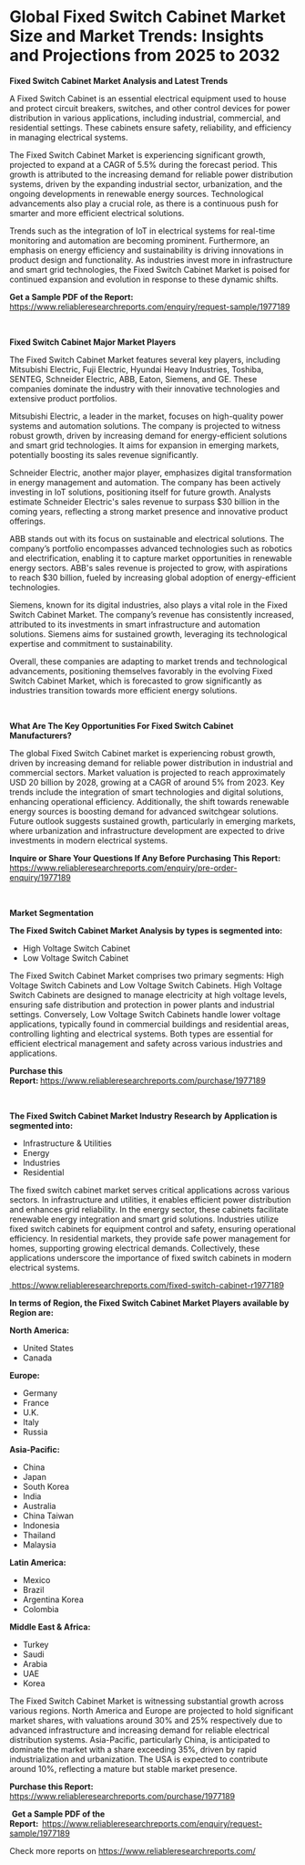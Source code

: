 <p><h1>Global Fixed Switch Cabinet Market Size and Market Trends: Insights and Projections from 2025 to 2032</h1></p><p><strong>Fixed Switch Cabinet Market Analysis and Latest Trends</strong></p>
<p><p>A Fixed Switch Cabinet is an essential electrical equipment used to house and protect circuit breakers, switches, and other control devices for power distribution in various applications, including industrial, commercial, and residential settings. These cabinets ensure safety, reliability, and efficiency in managing electrical systems. </p><p>The Fixed Switch Cabinet Market is experiencing significant growth, projected to expand at a CAGR of 5.5% during the forecast period. This growth is attributed to the increasing demand for reliable power distribution systems, driven by the expanding industrial sector, urbanization, and the ongoing developments in renewable energy sources. Technological advancements also play a crucial role, as there is a continuous push for smarter and more efficient electrical solutions. </p><p>Trends such as the integration of IoT in electrical systems for real-time monitoring and automation are becoming prominent. Furthermore, an emphasis on energy efficiency and sustainability is driving innovations in product design and functionality. As industries invest more in infrastructure and smart grid technologies, the Fixed Switch Cabinet Market is poised for continued expansion and evolution in response to these dynamic shifts.</p></p>
<p><strong>Get a Sample PDF of the Report:&nbsp;</strong> <a href="https://www.reliableresearchreports.com/enquiry/request-sample/1977189?utm_campaign=2794&utm_medium=2&utm_source=Github&utm_content=ia&utm_term=07042025&utm_id=fixed-switch-cabinet">https://www.reliableresearchreports.com/enquiry/request-sample/1977189</a></p>
<p>&nbsp;</p>
<p><strong>Fixed Switch Cabinet Major Market Players</strong></p>
<p><p>The Fixed Switch Cabinet Market features several key players, including Mitsubishi Electric, Fuji Electric, Hyundai Heavy Industries, Toshiba, SENTEG, Schneider Electric, ABB, Eaton, Siemens, and GE. These companies dominate the industry with their innovative technologies and extensive product portfolios.</p><p>Mitsubishi Electric, a leader in the market, focuses on high-quality power systems and automation solutions. The company is projected to witness robust growth, driven by increasing demand for energy-efficient solutions and smart grid technologies. It aims for expansion in emerging markets, potentially boosting its sales revenue significantly.</p><p>Schneider Electric, another major player, emphasizes digital transformation in energy management and automation. The company has been actively investing in IoT solutions, positioning itself for future growth. Analysts estimate Schneider Electric's sales revenue to surpass $30 billion in the coming years, reflecting a strong market presence and innovative product offerings.</p><p>ABB stands out with its focus on sustainable and electrical solutions. The company’s portfolio encompasses advanced technologies such as robotics and electrification, enabling it to capture market opportunities in renewable energy sectors. ABB's sales revenue is projected to grow, with aspirations to reach $30 billion, fueled by increasing global adoption of energy-efficient technologies.</p><p>Siemens, known for its digital industries, also plays a vital role in the Fixed Switch Cabinet Market. The company’s revenue has consistently increased, attributed to its investments in smart infrastructure and automation solutions. Siemens aims for sustained growth, leveraging its technological expertise and commitment to sustainability.</p><p>Overall, these companies are adapting to market trends and technological advancements, positioning themselves favorably in the evolving Fixed Switch Cabinet Market, which is forecasted to grow significantly as industries transition towards more efficient energy solutions.</p></p>
<p>&nbsp;</p>
<p><strong>What Are The Key Opportunities For Fixed Switch Cabinet Manufacturers?</strong></p>
<p><p>The global Fixed Switch Cabinet market is experiencing robust growth, driven by increasing demand for reliable power distribution in industrial and commercial sectors. Market valuation is projected to reach approximately USD 20 billion by 2028, growing at a CAGR of around 5% from 2023. Key trends include the integration of smart technologies and digital solutions, enhancing operational efficiency. Additionally, the shift towards renewable energy sources is boosting demand for advanced switchgear solutions. Future outlook suggests sustained growth, particularly in emerging markets, where urbanization and infrastructure development are expected to drive investments in modern electrical systems.</p></p>
<p><strong>Inquire or Share Your Questions If Any Before Purchasing This Report:</strong> <a href="https://www.reliableresearchreports.com/enquiry/pre-order-enquiry/1977189?utm_campaign=2794&utm_medium=2&utm_source=Github&utm_content=ia&utm_term=07042025&utm_id=fixed-switch-cabinet">https://www.reliableresearchreports.com/enquiry/pre-order-enquiry/1977189</a></p>
<p>&nbsp;</p>
<p><strong>Market Segmentation</strong></p>
<p><strong>The Fixed Switch Cabinet Market Analysis by types is segmented into:</strong></p>
<p><ul><li>High Voltage Switch Cabinet</li><li>Low Voltage Switch Cabinet</li></ul></p>
<p><p>The Fixed Switch Cabinet Market comprises two primary segments: High Voltage Switch Cabinets and Low Voltage Switch Cabinets. High Voltage Switch Cabinets are designed to manage electricity at high voltage levels, ensuring safe distribution and protection in power plants and industrial settings. Conversely, Low Voltage Switch Cabinets handle lower voltage applications, typically found in commercial buildings and residential areas, controlling lighting and electrical systems. Both types are essential for efficient electrical management and safety across various industries and applications.</p></p>
<p><strong>Purchase this Report:&nbsp;</strong><a href="https://www.reliableresearchreports.com/purchase/1977189?utm_campaign=2794&utm_medium=2&utm_source=Github&utm_content=ia&utm_term=07042025&utm_id=fixed-switch-cabinet">https://www.reliableresearchreports.com/purchase/1977189</a></p>
<p>&nbsp;</p>
<p><strong>The Fixed Switch Cabinet Market Industry Research by Application is segmented into:</strong></p>
<p><ul><li>Infrastructure & Utilities</li><li>Energy</li><li>Industries</li><li>Residential</li></ul></p>
<p><p>The fixed switch cabinet market serves critical applications across various sectors. In infrastructure and utilities, it enables efficient power distribution and enhances grid reliability. In the energy sector, these cabinets facilitate renewable energy integration and smart grid solutions. Industries utilize fixed switch cabinets for equipment control and safety, ensuring operational efficiency. In residential markets, they provide safe power management for homes, supporting growing electrical demands. Collectively, these applications underscore the importance of fixed switch cabinets in modern electrical systems.</p></p>
<p><a href="https://www.reliableresearchreports.com/fixed-switch-cabinet-r1977189?utm_campaign=2794&utm_medium=2&utm_source=Github&utm_content=ia&utm_term=07042025&utm_id=fixed-switch-cabinet">&nbsp;https://www.reliableresearchreports.com/fixed-switch-cabinet-r1977189</a></p>
<p><strong>In terms of Region, the Fixed Switch Cabinet Market Players available by Region are:</strong></p>
<p>
    <p> <strong> North America: </strong>
        <ul>
            <li>United States</li>
            <li>Canada</li>
        </ul>
        </p> 
    <p> <strong> Europe: </strong>
        <ul>
            <li>Germany</li>
            <li>France</li>
            <li>U.K.</li>
            <li>Italy</li>
            <li>Russia</li>
        </ul>
        </p> 
    <p> <strong> Asia-Pacific: </strong>
        <ul>
            <li>China</li>
            <li>Japan</li>
            <li>South Korea</li>
            <li>India</li>
            <li>Australia</li>
            <li>China Taiwan</li>
            <li>Indonesia</li>
            <li>Thailand</li>
            <li>Malaysia</li>
        </ul>
        </p> 
    <p> <strong> Latin America: </strong>
        <ul>
            <li>Mexico</li>
            <li>Brazil</li>
            <li>Argentina Korea</li>
            <li>Colombia</li>
        </ul>
        </p> 
    <p> <strong> Middle East & Africa: </strong>
        <ul>
            <li>Turkey</li>
            <li>Saudi</li>
            <li>Arabia</li>
            <li>UAE</li>
            <li>Korea</li>
        </ul>
    </p>
    </p>
<p><p>The Fixed Switch Cabinet Market is witnessing substantial growth across various regions. North America and Europe are projected to hold significant market shares, with valuations around 30% and 25% respectively due to advanced infrastructure and increasing demand for reliable electrical distribution systems. Asia-Pacific, particularly China, is anticipated to dominate the market with a share exceeding 35%, driven by rapid industrialization and urbanization. The USA is expected to contribute around 10%, reflecting a mature but stable market presence.</p></p>
<p><strong>Purchase this Report: </strong><a href="https://www.reliableresearchreports.com/purchase/1977189?utm_campaign=2794&utm_medium=2&utm_source=Github&utm_content=ia&utm_term=07042025&utm_id=fixed-switch-cabinet">https://www.reliableresearchreports.com/purchase/1977189</a></p>
<p>&nbsp;<strong>Get a Sample PDF of the Report:&nbsp;&nbsp;</strong><a href="https://www.reliableresearchreports.com/enquiry/request-sample/1977189?utm_campaign=2794&utm_medium=2&utm_source=Github&utm_content=ia&utm_term=07042025&utm_id=fixed-switch-cabinet">https://www.reliableresearchreports.com/enquiry/request-sample/1977189</a></p>
<p><strong></strong></p>
<p>Check more reports on <a href="https://www.reliableresearchreports.com/?utm_campaign=2794&utm_medium=2&utm_source=Github&utm_content=ia&utm_term=07042025&utm_id=fixed-switch-cabinet">https://www.reliableresearchreports.com/</a></p>